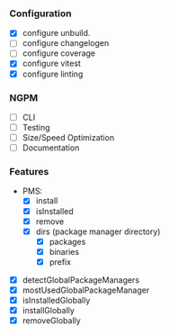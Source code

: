 
### Configuration

- [x] configure unbuild.
- [ ] configure changelogen
- [ ] configure coverage
- [x] configure vitest
- [x] configure linting

### NGPM

- [ ] CLI
- [ ] Testing
- [ ] Size/Speed Optimization
- [ ] Documentation

### Features

- PMS:
    - [x] install
    - [x] isInstalled
    - [x] remove
    - [x] dirs (package manager directory)
        - [x] packages
        - [x] binaries
        - [x] prefix

- [x] detectGlobalPackageManagers
- [x] mostUsedGlobalPackageManager
- [x] isInstalledGlobally
- [x] installGlobally
- [x] removeGlobally